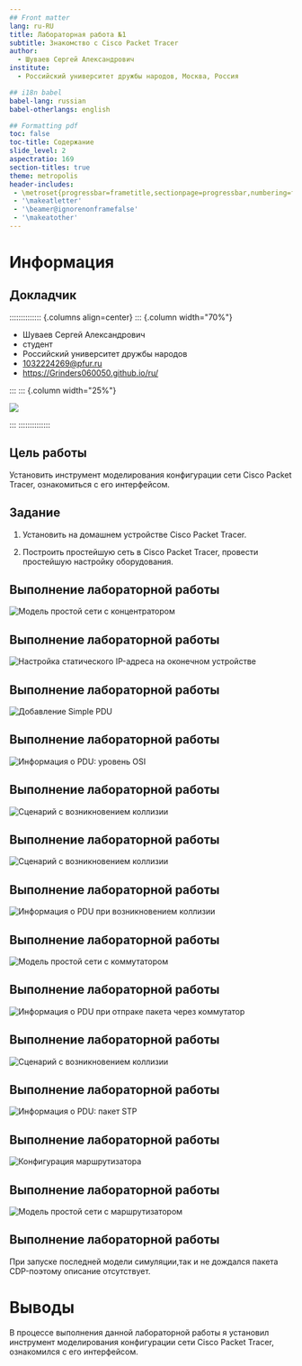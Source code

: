 ```yaml
---
## Front matter
lang: ru-RU
title: Лабораторная работа №1
subtitle: Знакомство с Cisco Packet Tracer
author:
  - Шуваев Сергей Александрович
institute:
  - Российский университет дружбы народов, Москва, Россия

## i18n babel
babel-lang: russian
babel-otherlangs: english

## Formatting pdf
toc: false
toc-title: Содержание
slide_level: 2
aspectratio: 169
section-titles: true
theme: metropolis
header-includes:
 - \metroset{progressbar=frametitle,sectionpage=progressbar,numbering=fraction}
 - '\makeatletter'
 - '\beamer@ignorenonframefalse'
 - '\makeatother'
---
```


# Информация

## Докладчик

:::::::::::::: {.columns align=center}
::: {.column width="70%"}

  * Шуваев Сергей Александрович
  * студент
  * Российский университет дружбы народов
  * [1032224269@pfur.ru](mailto:1032224269@pfur.ru)
  * <https://Grinders060050.github.io/ru/>

:::
::: {.column width="25%"}

![](./image/0.jpg)

:::
::::::::::::::

## Цель работы

Установить инструмент моделирования конфигурации сети Cisco Packet Tracer, ознакомиться с его интерфейсом.

## Задание

1. Установить на домашнем устройстве Cisco Packet Tracer.

2. Построить простейшую сеть в Cisco Packet Tracer, провести простейшую настройку оборудования.

## Выполнение лабораторной работы

![Модель простой сети с концентратором](image/1.png)

## Выполнение лабораторной работы

![Настройка статического IP-адреса на оконечном устройстве](image/2.png)

## Выполнение лабораторной работы

![Добавление Simple PDU](image/3.png)

## Выполнение лабораторной работы

![Информация о PDU: уровень OSI](image/4.png)


## Выполнение лабораторной работы

![Сценарий с возникновением коллизии](image/5.png)

## Выполнение лабораторной работы

![Сценарий с возникновением коллизии](image/6.png)

## Выполнение лабораторной работы

![Информация о PDU при возникновением коллизии](image/7.png)

## Выполнение лабораторной работы

![Модель простой сети с коммутатором](image/8.png)

## Выполнение лабораторной работы

![Информация о PDU при отпраке пакета через коммутатор](image/9.png)

## Выполнение лабораторной работы

![Сценарий с возникновением коллизии](image/10.png)

## Выполнение лабораторной работы

![Информация о PDU: пакет STP](image/11.png)

## Выполнение лабораторной работы

![Конфигурация маршрутизатора](image/12.png)

## Выполнение лабораторной работы

![Модель простой сети с маршрутизатором](image/13.png)

## Выполнение лабораторной работы

При запуске последней модели симуляции,так и не дождался пакета CDP-поэтому описание отсутствует.



# Выводы

В процессе выполнения данной лабораторной работы я установил инструмент моделирования конфигурации сети Cisco Packet Tracer, ознакомился с его интерфейсом.